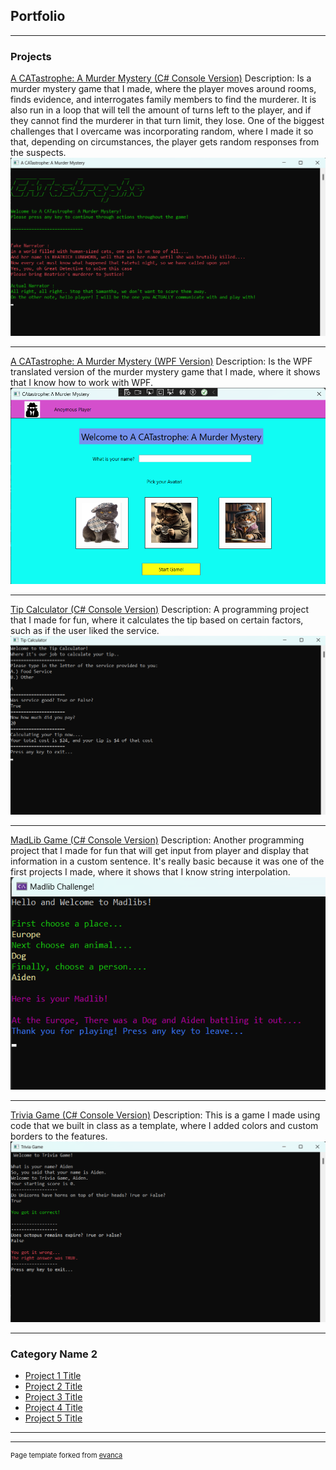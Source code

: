 ## Portfolio

---

### Projects 

[A CATastrophe: A Murder Mystery (C# Console Version)](/sample_page)
Description: Is a murder mystery game that I made, where the player moves around rooms, finds evidence, and interrogates family members to find the murderer. It is also run in a loop that will tell the amount of turns left to the player, and if they cannot find the murderer in that turn limit, they lose. One of the biggest challenges that I overcame was incorporating random, where I made it so that, depending on circumstances, the player gets random responses from the suspects.
<img src="images/CATastropheConsoleImage.png?raw=true"/>

---
[A CATastrophe: A Murder Mystery (WPF Version)](/pdf/sample_presentation.pdf)
Description: Is the WPF translated version of the murder mystery game that I made, where it shows that I know how to work with WPF.
<img src="images/CATastropheWPFImage.png?raw=true"/>

---
[Tip Calculator (C# Console Version)](http://example.com/)
Description: A programming project that I made for fun, where it calculates the tip based on certain factors, such as if the user liked the service.
<img src="images/TipCalculatorConsoleImage.png?raw=true"/>

---
[MadLib Game (C# Console Version)](http://example.com/)
Description: Another programming project that I made for fun that will get input from player and display that information in a custom sentence. It's really basic because it was one of the first projects I made, where it shows that I know string interpolation.
<img src="images/MadLibGamePicture.png?raw=true"/>

---
[Trivia Game (C# Console Version)](http://example.com/)
Description: This is a game I made using code that we built in class as a template, where I added colors and custom borders to the features.
<img src="images/TriviaConsoleGameImage.png?raw=true"/>

---

### Category Name 2

- [Project 1 Title](http://example.com/)
- [Project 2 Title](http://example.com/)
- [Project 3 Title](http://example.com/)
- [Project 4 Title](http://example.com/)
- [Project 5 Title](http://example.com/)

---




---
<p style="font-size:11px">Page template forked from <a href="https://github.com/evanca/quick-portfolio">evanca</a></p>
<!-- Remove above link if you don't want to attibute -->
